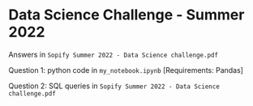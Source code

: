 # Data Science Challenge - Summer 2022

Answers in `Sopify Summer 2022 - Data Science challenge.pdf`

Question 1: python code in `my_notebook.ipynb`  [Requirements: Pandas]

Question 2: SQL queries in `Sopify Summer 2022 - Data Science challenge.pdf`
